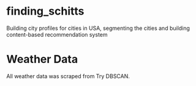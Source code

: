 # finding_schitts
Building city profiles for cities in USA, segmenting the cities and building content-based recommendation system

# Weather Data

All weather data was scraped from 
Try DBSCAN.
